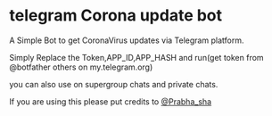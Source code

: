 # telegram Corona update bot

A Simple Bot to get CoronaVirus updates via Telegram platform.

Simply Replace the Token,APP_ID,APP_HASH and run(get token from @botfather others on my.telegram.org)

you can also use on supergroup chats and private chats.

If you are using this please put credits to  [@Prabha_sha](https://t.me/Prabha_sha)
